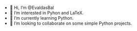 - 👋 Hi, I’m @EvaldasBal
- 👀 I’m interested in Pyhon and LaTeX.
- 🌱 I’m currently learning Python.
- 💞️ I’m looking to collaborate on some simple Python projects.

<!---
EvaldasBal/EvaldasBal is a ✨ special ✨ repository because its `README.md` (this file) appears on your GitHub profile.
You can click the Preview link to take a look at your changes.
--->
